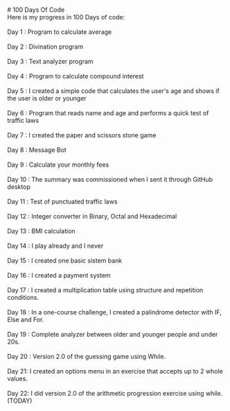 <br># 100 Days Of Code
<br>Here is my progress in 100 Days of code:</br>
<br>Day 1 : Program to calculate average</br>
<br>Day 2 : Divination program</br>
<br>Day 3 : Text analyzer program</br>
<br>Day 4 : Program to calculate compound interest</br>
<br>Day 5 : I created a simple code that calculates the user's age and shows if the user is older or younger</br>
<br>Day 6 : Program that reads name and age and performs a quick test of traffic laws</br> 
<br>Day 7 : I created the paper and scissors stone game</br> 
<br>Day 8 : Message Bot</br> 
<br>Day 9 : Calculate your monthly fees</br> 
<br>Day 10 : The summary was commissioned when I sent it through GitHub desktop</br> 
<br>Day 11 : Test of punctuated traffic laws</br> 
<br>Day 12 : Integer converter in Binary, Octal and Hexadecimal </br>
<br> Day 13 : BMI calculation</br>
<br> Day 14 : I play already and I never </br>
<br> Day 15 : I created one basic sistem bank</br>
<br> Day 16 : I created a payment system</br>
<br> Day 17 : I created a multiplication table using structure and repetition conditions.</br>
<br> Day 18 : In a one-course challenge, I created a palindrome detector with IF, Else and For.</br>
<br> Day 19 : Complete analyzer between older and younger people and under 20s.</br>
<br> Day 20 : Version 2.0 of the guessing game using While.</br>
<br> Day 21: I created an options menu in an exercise that accepts up to 2 whole values.</br>
<br> Day 22: I did version 2.0 of the arithmetic progression exercise using while. (TODAY)</br>
